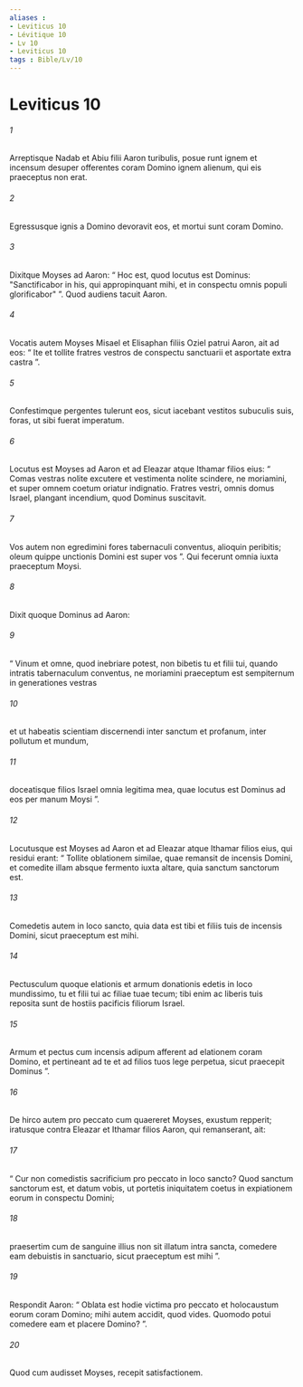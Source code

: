 ```yaml
---
aliases : 
- Leviticus 10
- Lévitique 10
- Lv 10
- Leviticus 10
tags : Bible/Lv/10
---
```


# Leviticus 10

###### 1
Arreptisque Nadab et Abiu filii Aaron turibulis, posue runt ignem et incensum desuper offerentes coram Domino ignem alienum, qui eis praeceptus non erat. 
###### 2
Egressusque ignis a Domino devoravit eos, et mortui sunt coram Domino.
###### 3
Dixitque Moyses ad Aaron: “ Hoc est, quod locutus est Dominus: "Sanctificabor in his, qui appropinquant mihi, et in conspectu omnis populi glorificabor" ”. Quod audiens tacuit Aaron. 
###### 4
Vocatis autem Moyses Misael et Elisaphan filiis Oziel patrui Aaron, ait ad eos: “ Ite et tollite fratres vestros de conspectu sanctuarii et asportate extra castra ”. 
###### 5
Confestimque pergentes tulerunt eos, sicut iacebant vestitos subuculis suis, foras, ut sibi fuerat imperatum.
###### 6
Locutus est Moyses ad Aaron et ad Eleazar atque Ithamar filios eius: “ Comas vestras nolite excutere et vestimenta nolite scindere, ne moriamini, et super omnem coetum oriatur indignatio. Fratres vestri, omnis domus Israel, plangant incendium, quod Dominus suscitavit. 
###### 7
Vos autem non egredimini fores tabernaculi conventus, alioquin peribitis; oleum quippe unctionis Domini est super vos ”. Qui fecerunt omnia iuxta praeceptum Moysi.
###### 8
Dixit quoque Dominus ad Aaron: 
###### 9
“ Vinum et omne, quod inebriare potest, non bibetis tu et filii tui, quando intratis tabernaculum conventus, ne moriamini  praeceptum est sempiternum in generationes vestras 
###### 10
et ut habeatis scientiam discernendi inter sanctum et profanum, inter pollutum et mundum, 
###### 11
doceatisque filios Israel omnia legitima mea, quae locutus est Dominus ad eos per manum Moysi ”.
###### 12
Locutusque est Moyses ad Aaron et ad Eleazar atque Ithamar filios eius, qui residui erant: “ Tollite oblationem similae, quae remansit de incensis Domini, et comedite illam absque fermento iuxta altare, quia sanctum sanctorum est. 
###### 13
Comedetis autem in loco sancto, quia data est tibi et filiis tuis de incensis Domini, sicut praeceptum est mihi. 
###### 14
Pectusculum quoque elationis et armum donationis edetis in loco mundissimo, tu et filii tui ac filiae tuae tecum; tibi enim ac liberis tuis reposita sunt de hostiis pacificis filiorum Israel. 
###### 15
Armum et pectus cum incensis adipum afferent ad elationem coram Domino, et pertineant ad te et ad filios tuos lege perpetua, sicut praecepit Dominus ”.
###### 16
De hirco autem pro peccato cum quaereret Moyses, exustum repperit; iratusque contra Eleazar et Ithamar filios Aaron, qui remanserant, ait: 
###### 17
“ Cur non comedistis sacrificium pro peccato in loco sancto? Quod sanctum sanctorum est, et datum vobis, ut portetis iniquitatem coetus in expiationem eorum in conspectu Domini; 
###### 18
praesertim cum de sanguine illius non sit illatum intra sancta, comedere eam debuistis in sanctuario, sicut praeceptum est mihi ”. 
###### 19
Respondit Aaron: “ Oblata est hodie victima pro peccato et holocaustum eorum coram Domino; mihi autem accidit, quod vides. Quomodo potui comedere eam et placere Domino? ”. 
###### 20
Quod cum audisset Moyses, recepit satisfactionem.
